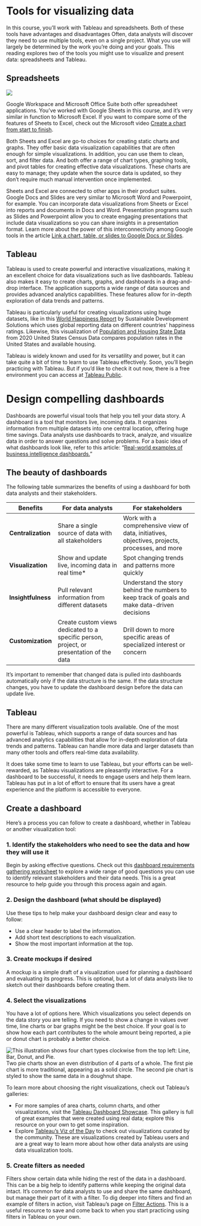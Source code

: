 # Tools for visualizing data

In this course, you’ll work with Tableau and spreadsheets. Both of these tools have advantages and disadvantages Often, data analysts will discover they need to use multiple tools, even on a single project. What you use will largely be determined by the work you’re doing and your goals. This reading explores two of the tools you might use to visualize and present data: spreadsheets and Tableau.

## Spreadsheets

![](https://d3c33hcgiwev3.cloudfront.net/imageAssetProxy.v1/XXWDCtONRfmxy-j5DiNe2w_648dbf46652945e5b96b3a08e6261cf1_D1G009.png?expiry=1750896000000&hmac=q2JxTp-YmEbmgtHlxes9NQj3y7Jt-gZaqw0BPyW0vs4)

Google Workspace and Microsoft Office Suite both offer spreadsheet applications. You’ve worked with Google Sheets in this course, and it’s very similar in function to Microsoft Excel. If you want to compare some of the features of Sheets to Excel, check out the Microsoft video [Create a chart from start to finish](https://support.microsoft.com/en-us/office/create-a-chart-from-start-to-finish-0baf399e-dd61-4e18-8a73-b3fd5d5680c2).

Both Sheets and Excel are go-to choices for creating static charts and graphs. They offer basic data visualization capabilities that are often enough for simple visualizations. In addition, you can use them to  clean, sort, and filter data. And both offer a range of chart types, graphing tools, and pivot tables for creating effective data visualizations. These charts are easy to manage; they update when the source data is updated, so they don’t require much manual intervention once implemented.

Sheets and Excel are connected to other apps in their product suites. Google Docs and Slides are very similar to Microsoft Word and Powerpoint, for example. You can incorporate data visualizations from Sheets or Excel into reports and documents in Docs and Word. Presentation programs such as Slides and Powerpoint allow you to create engaging presentations that include data visualizations so you can share insights in a presentation format. Learn more about the power of this interconnectivity among Google tools in the article [Link a chart, table, or slides to Google Docs or Slides](https://support.google.com/docs/answer/7009814?hl=en&co=GENIE.Platform%3DDesktop).

## Tableau

Tableau is used to create powerful and interactive visualizations, making it an excellent choice for data visualizations such as live dashboards. Tableau also makes it easy to create charts, graphs, and dashboards in a drag-and-drop interface. The application  supports a wide range of data sources and provides advanced analytics capabilities. These features allow for in-depth exploration of data trends and patterns.

Tableau is particularly useful for creating visualizations using huge datasets, like in this [World Happiness Report](https://www.kaggle.com/datasets/unsdsn/world-happiness) by Sustainable Development Solutions which uses global reporting data on different countries' happiness ratings. Likewise, this visualization of [Population and Housing State Data](https://www.census.gov/library/visualizations/interactive/2020-population-and-housing-state-data.html) from 2020 United States Census Data compares population rates in the United States and available housing.

Tableau is widely known and used for its versatility and power, but it can take quite a bit of time to learn to use Tableau effectively. Soon, you’ll begin practicing with Tableau. But if you’d like to check it out now, there is a free environment you can access at [Tableau Public](https://www.tableau.com/products/public).

# Design compelling dashboards

Dashboards are powerful visual tools that help you tell your data story. A dashboard is a tool that monitors live, incoming data. It organizes information from multiple datasets into one central location, offering huge time savings. Data analysts use dashboards to track, analyze, and visualize data in order to answer questions and solve problems. For a basic idea of what dashboards look like, refer to this article: “[Real-world examples of business intelligence dashboards.](https://www.tableau.com/learn/articles/business-intelligence-dashboards-examples)”

## The beauty of dashboards

The following table summarizes the benefits of using a dashboard for both data analysts and their stakeholders.


| **Benefits**       | **For data analysts**                                                                    | For stakeholders                                                                               |
| -------------------- | ------------------------------------------------------------------------------------------ | ------------------------------------------------------------------------------------------------ |
| **Centralization** | Share a single source of data with all stakeholders                                      | Work with a comprehensive view of data, initiatives, objectives, projects, processes, and more |
| **Visualization**  | Show and update live, incoming data in real time*                                        | Spot changing trends and patterns more quickly                                                 |
| **Insightfulness** | Pull relevant information from different datasets                                        | Understand the story behind the numbers to keep track of goals and make data-driven decisions  |
| **Customization**  | Create custom views dedicated to a specific person, project, or presentation of the data | Drill down to more specific areas of specialized interest or concern                           |

It’s important to remember that changed data is pulled into dashboards automatically only if the data structure is the same. If the data structure changes, you have to update the dashboard design before the data can update live.

## Tableau

There are many different visualization tools available. One of the most powerful is Tableau, which supports a range of data sources and has advanced analytics capabilities that allow for in-depth exploration of data trends and patterns. Tableau can handle more data and larger datasets than many other tools and offers real-time data availability.

It does take some time to learn to use Tableau, but your efforts  can be well-rewarded, as Tableau visualizations are pleasantly interactive. For a dashboard to be successful, it needs to engage users and help them learn. Tableau has put in a lot of effort to ensure that its users have a great experience and the platform is accessible to everyone.

## Create a dashboard

Here’s a process you can follow to create a dashboard, whether in Tableau or another visualization tool:

### **1. Identify the stakeholders who need to see the data and how they will use it**

Begin by asking effective questions. Check out this [dashboard requirements gathering worksheet](https://s3.amazonaws.com/looker-elearning-resources/Requirements+Gathering+Worksheet.pdf) to explore a wide range of good questions you can use to identify relevant stakeholders and their data needs. This is a great resource to help guide you through this process again and again.

### **2. Design the dashboard (what should be displayed)**

Use these tips to help make your dashboard design clear and easy to follow:

* Use a clear header to label the information.
* Add short text descriptions to each visualization.
* Show the most important information at the top.

### **3. Create mockups if desired**

A mockup is a simple draft of a visualization used for planning a dashboard and evaluating its progress. This is optional, but a lot of data analysts like to sketch out their dashboards before creating them.

### **4. Select the visualizations**

You have a lot of options here. Which visualizations you select depends on the data story you are telling. If you need to show a change in values over time, line charts or bar graphs might be the best choice. If your goal is to show how each part contributes to the whole amount being reported, a pie or donut chart is probably a better choice.

![This illustration shows four chart types clockwise from the top left: Line, Bar, Donut, and Pie.](https://d3c33hcgiwev3.cloudfront.net/imageAssetProxy.v1/Qkst8efdRuugwRy0BPfA-A_7cd50ff6a17346bca5a7d0baa8b0e9f1_VlXU18Q6wIiyoIzyveppcUsb0rym11hjlN-a1fRQTCBMS07Eyr0SM3xik3jZBp4PY4wSlTbecLIX77PGf7mhuFdvQ6eHeLzRYvEHMI-11i33FBpqNPGtq5BcFq7vW6QkkTY9HWU6J0WGeN-5R_0NiGbkDRxdzbKsjkj8-bWU35AoYBsb-rEBVdxK5GHjEtdJ63CF3GBJTihtqQJE4TL51BSUH08aYhIHRzG1RQ?expiry=1750896000000&hmac=IM0KTNkSEK4_AI1DKJJ9MGQN_9eWuANCgRFU513zhC8)Two pie charts show an even distribution of 4 parts of a whole. The first pie chart is more traditional, appearing as a solid circle. The second pie chart is styled to show the same data in a doughnut shape.

To learn more about choosing the right visualizations, check out Tableau’s galleries:

* For more samples of area charts, column charts, and other visualizations, visit the [Tableau Dashboard Showcase](https://www.tableau.com/solutions/gallery). This gallery is full of great examples that were created using real data; explore this resource on your own to get some inspiration.
* Explore [Tableau’s Viz of the Day](https://public.tableau.com/en-us/gallery/?tab=viz-of-the-day&type=viz-of-the-day) to check out visualizations curated by the community. These are visualizations created by Tableau users and are a great way to learn more about how other data analysts are using data visualization tools.

### **5.** **Create filters as needed**

Filters show certain data while hiding the rest of the data in a dashboard. This can be a big help to identify patterns while keeping the original data intact. It’s common for data analysts to use and share the same dashboard, but manage their part of it with a filter. To dig deeper into filters and find an example of filters in action, visit Tableau’s page on [Filter Actions](https://help.tableau.com/current/pro/desktop/en-us/actions_filter.htm). This is a useful resource to save and come back to when you start practicing using filters in Tableau on your own.
